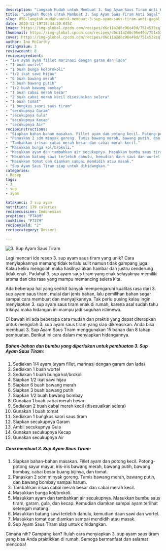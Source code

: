 ```yaml
---
description: "Langkah Mudah untuk Membuat 3. Sup Ayam Saus Tiram Anti Gagal"
title: "Langkah Mudah untuk Membuat 3. Sup Ayam Saus Tiram Anti Gagal"
slug: 856-langkah-mudah-untuk-membuat-3-sup-ayam-saus-tiram-anti-gagal
date: 2020-11-19T15:44:20.045Z
image: https://img-global.cpcdn.com/recipes/d6c11a2d6c96e49d/751x532cq70/3-sup-ayam-saus-tiram-foto-resep-utama.jpg
thumbnail: https://img-global.cpcdn.com/recipes/d6c11a2d6c96e49d/751x532cq70/3-sup-ayam-saus-tiram-foto-resep-utama.jpg
cover: https://img-global.cpcdn.com/recipes/d6c11a2d6c96e49d/751x532cq70/3-sup-ayam-saus-tiram-foto-resep-utama.jpg
author: Ina McCarthy
ratingvalue: 3
reviewcount: 8
recipeingredient:
- "1/4 ayam ayam fillet marinasi dengan garam dan lada"
- "1 buah wortel"
- "1 buah bunga kolbrokoli"
- "1/2 ikat sawi hijau"
- "6 buah bawang merah"
- "3 buah bawang putih"
- "1/2 buah bawang bombay"
- "1 buah cabai merah besar"
- "2 buah cabai merah kecil disesuaikan selera"
- "1 buah tomat"
- "1 bungkus saori saus tiram"
- "secukupnya Garam"
- "secukupnya Gula"
- "secukupnya Kecap"
- "secukupnya Air"
recipeinstructions:
- "Siapkan bahan-bahan masakan. Fillet ayam dan potong kecil. Potong-potong sayur mayur, iris-iris bawang merah, bawang putih, bawang bombay, cabai besar buang bijinya, dan tomat."
- "Panaskan 2 sdm minyak goreng. Tumis bawang merah, bawang putih, dan bawang bombay sampai harum."
- "Tambahkan irisan cabai merah besar dan cabai merah kecil."
- "Masukkan bunga kol/brokoli."
- "Masukkan ayam dan tambahkan air secukupnya. Masukkan bumbu saus tiram, garam, gula, dan kecap. Kemudian diamkan sampai ayam terlihat setengah matang."
- "Masukkan batang sawi terlebih dahulu, kemudian daun sawi dan wortel."
- "Masukkan tomat dan diamkan sampai mendidih atau masak."
- "Sup Ayam Saus Tiram siap untuk dihidangkan."
categories:
- Resep
tags:
- 3
- sup
- ayam

katakunci: 3 sup ayam 
nutrition: 179 calories
recipecuisine: Indonesian
preptime: "PT40M"
cooktime: "PT37M"
recipeyield: "2"
recipecategory: Dessert

---
```



![3. Sup Ayam Saus Tiram](https://img-global.cpcdn.com/recipes/d6c11a2d6c96e49d/751x532cq70/3-sup-ayam-saus-tiram-foto-resep-utama.jpg)

Lagi mencari ide resep 3. sup ayam saus tiram yang unik? Cara menyiapkannya memang tidak terlalu sulit namun tidak gampang juga. Kalau keliru mengolah maka hasilnya akan hambar dan justru cenderung tidak enak. Padahal 3. sup ayam saus tiram yang enak selayaknya memiliki aroma dan cita rasa yang mampu memancing selera kita.



Ada beberapa hal yang sedikit banyak mempengaruhi kualitas rasa dari 3. sup ayam saus tiram, mulai dari jenis bahan, lalu pemilihan bahan segar sampai cara membuat dan menyajikannya. Tak perlu pusing kalau ingin menyiapkan 3. sup ayam saus tiram enak di rumah, karena asal sudah tahu triknya maka hidangan ini mampu jadi suguhan istimewa.


Di bawah ini ada beberapa cara mudah dan praktis yang dapat diterapkan untuk mengolah 3. sup ayam saus tiram yang siap dikreasikan. Anda bisa membuat 3. Sup Ayam Saus Tiram menggunakan 15 bahan dan 8 tahap pembuatan. Berikut ini cara dalam menyiapkan hidangannya.

<!--inarticleads1-->

##### Bahan-bahan dan bumbu yang diperlukan untuk pembuatan 3. Sup Ayam Saus Tiram:

1. Sediakan 1/4 ayam (ayam fillet, marinasi dengan garam dan lada)
1. Sediakan 1 buah wortel
1. Sediakan 1 buah bunga kol/brokoli
1. Siapkan 1/2 ikat sawi hijau
1. Siapkan 6 buah bawang merah
1. Siapkan 3 buah bawang putih
1. Siapkan 1/2 buah bawang bombay
1. Gunakan 1 buah cabai merah besar
1. Sediakan 2 buah cabai merah kecil (disesuaikan selera)
1. Gunakan 1 buah tomat
1. Sediakan 1 bungkus saori saus tiram
1. Siapkan secukupnya Garam
1. Ambil secukupnya Gula
1. Gunakan secukupnya Kecap
1. Gunakan secukupnya Air




<!--inarticleads2-->

##### Cara membuat 3. Sup Ayam Saus Tiram:

1. Siapkan bahan-bahan masakan. Fillet ayam dan potong kecil. Potong-potong sayur mayur, iris-iris bawang merah, bawang putih, bawang bombay, cabai besar buang bijinya, dan tomat.
1. Panaskan 2 sdm minyak goreng. Tumis bawang merah, bawang putih, dan bawang bombay sampai harum.
1. Tambahkan irisan cabai merah besar dan cabai merah kecil.
1. Masukkan bunga kol/brokoli.
1. Masukkan ayam dan tambahkan air secukupnya. Masukkan bumbu saus tiram, garam, gula, dan kecap. Kemudian diamkan sampai ayam terlihat setengah matang.
1. Masukkan batang sawi terlebih dahulu, kemudian daun sawi dan wortel.
1. Masukkan tomat dan diamkan sampai mendidih atau masak.
1. Sup Ayam Saus Tiram siap untuk dihidangkan.




Gimana nih? Gampang kan? Itulah cara menyiapkan 3. sup ayam saus tiram yang bisa Anda praktikkan di rumah. Semoga bermanfaat dan selamat mencoba!

